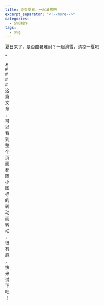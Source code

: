 ```yaml
---
title: 炎炎夏日，一起滑雪吧
excerpt_separator: "<!--more-->"
categories: 
  - SVG制作
tags:
  - svg
---
```


夏日来了，是否酷暑难耐？一起滑雪，清凉一夏吧
<!--more-->"
<html>
<head>
<meta charset="utf-8"> 
<title>snowboarding</title> 
<style> 
div
{
	
	position:relative;
	animation:myfirst 8s;
	-webkit-animation:myfirst 8s; /* Safari and Chrome */
}

@keyframes myfirst

{
	0%   {-webkit-transform: scale(0.1) rotate(-360deg);
transform: scale(0.1) rotate(0deg);
opacity:0.4;left:50px; top:50px;}
	25%  {-webkit-transform: scale(1) rotate(-360deg);
transform: scale(1) rotate(-120deg);
opacity:1;left:150px; top:100px;}
	50%  {-webkit-transform: scale(1);
transform: scale(1);
opacity:1;left:150px; top:150px;}
	75%  {-webkit-transform: scale(1);
transform: scale(1);
opacity:0.4;left:50px; top:150px;}
	100% {-webkit-transform: scale(1);
transform: scale(1);
opacity:0.4;left:50px; top:50px;}
}

@-webkit-keyframes myfirst /* Safari and Chrome */
{
	0%   {-webkit-transform: scale(1) rotate(-360deg);
transform: scale(0.1) rotate(0deg);
opacity:0.4;left:50px; top:50px;}
	25%  {-webkit-transform: scale(1) rotate(-360deg);
transform: scale(1) rotate(-120deg);
opacity:1;left:150px; top:50px;}
	50%  {-webkit-transform: scale(1);
transform: scale(1);
opacity:1;left:150px; top:150px;}
	75%  {-webkit-transform: scale(1);
transform: scale(1);
opacity:0.4;left:50px; top:150px;}
	100% {-webkit-transform: scale(1);
transform: scale(1);
opacity:0.4;left:50px; top:50px;}
}
</style>
</head>
<body>



<div><div markdown="1" style="width:2%"><svg aria-hidden="true" focusable="false" data-prefix="fas" data-icon="snowboarding" class="svg-inline--fa fa-snowboarding fa-w-16" role="img" xmlns="http://www.w3.org/2000/svg" viewBox="0 0 512 512"><path fill="currentColor" d="M432 96c26.5 0 48-21.5 48-48S458.5 0 432 0s-48 21.5-48 48 21.5 48 48 48zm28.8 153.6c5.8 4.3 12.5 6.4 19.2 6.4 9.7 0 19.3-4.4 25.6-12.8 10.6-14.1 7.8-34.2-6.4-44.8l-111.4-83.5c-13.8-10.3-29.1-18.4-45.4-23.8l-63.7-21.2-26.1-52.1C244.7 2 225.5-4.4 209.7 3.5c-15.8 7.9-22.2 27.1-14.3 42.9l29.1 58.1c5.7 11.4 15.6 19.9 27.7 24l16.4 5.5-41.2 20.6c-21.8 10.9-35.4 32.8-35.4 57.2v53.1l-74.1 24.7c-16.8 5.6-25.8 23.7-20.2 40.5 1.7 5.2 4.9 9.4 8.7 12.9l-38.7-14.1c-9.7-3.5-17.4-10.6-21.8-20-5.6-12-19.9-17.2-31.9-11.6s-17.2 19.9-11.6 31.9c9.8 21 27.1 36.9 48.9 44.8l364.8 132.7c9.7 3.5 19.7 5.3 29.7 5.3 12.5 0 24.9-2.7 36.5-8.2 12-5.6 17.2-19.9 11.6-31.9S474 454.7 462 460.3c-9.3 4.4-19.8 4.8-29.5 1.3l-90.8-33.1c8.7-4.1 15.6-11.8 17.8-21.9l21.9-102c3.9-18.2-3.2-37.2-18.1-48.4l-52-39 66-30.5 83.5 62.9zm-144.4 51.7l-19.7 92c-1.5 7.1-.1 13.9 2.8 20l-169.4-61.6c2.7-.2 5.4-.4 8-1.3l85-28.4c19.6-6.5 32.8-24.8 32.8-45.5V256l60.5 45.3z"></path></svg>
#### 这篇文章，可以看到整个页面都随小图标的转动而转动，很有趣，快来试下吧！





